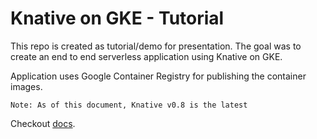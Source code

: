 # Knative on GKE - Tutorial
This repo is created as tutorial/demo for presentation. The goal was to create an end to end serverless application using Knative on GKE.

Application uses Google Container Registry for publishing the container images.

```
Note: As of this document, Knative v0.8 is the latest
```

Checkout [docs](docs/01-installation.md).